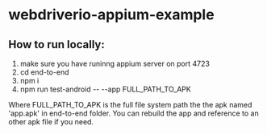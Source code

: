 # webdriverio-appium-example


## How to run locally:
1. make sure you have runinng appium server on port 4723
1. cd end-to-end
2. npm i
3. npm run test-android -- --app FULL_PATH_TO_APK

Where FULL_PATH_TO_APK is the full file system path the the apk named 'app.apk' in end-to-end folder.
You can rebuild the app and reference to an other apk file if you need.
